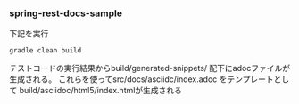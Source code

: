 ### spring-rest-docs-sample
下記を実行
```
gradle clean build
```
テストコードの実行結果からbuild/generated-snippets/ 配下にadocファイルが生成される。
これらを使ってsrc/docs/asciidc/index.adoc をテンプレートとして build/asciidoc/html5/index.htmlが生成される
